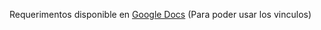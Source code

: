 Requerimentos disponible en [Google Docs](https://docs.google.com/document/d/1BpFC0JC21cPQ9kj1D7wKCY8mET851gLogzb7JEyvUKo/edit?usp=sharing) (Para poder usar los vinculos)
